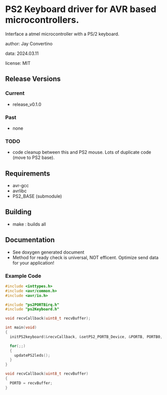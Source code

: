 # PS2 Keyboard driver for AVR based microcontrollers.

Interface a atmel microcontroller with a PS/2 keyboard.

author: Jay Convertino

data: 2024.03.11

license: MIT

## Release Versions
### Current
  - release_v0.1.0

### Past
  - none

### TODO
  - code cleanup between this and PS2 mouse. Lots of duplicate code (move to PS2 base).

## Requirements
  - avr-gcc
  - avrlibc
  - PS2_BASE (submodule)

## Building
  - make : builds all

## Documentation
  - See doxygen generated document
  - Method for ready check is universal, NOT efficent. Optimize send data for your application!

### Example Code
```c
#include <inttypes.h>
#include <avr/common.h>
#include <avr/io.h>

#include "ps2PORTBirq.h"
#include "ps2Keyboard.h"

void recvCallback(uint8_t recvBuffer);

int main(void)
{
  initPS2keyboard(&recvCallback, &setPS2_PORTB_Device, &PORTB, PORTB0, PORTB1);

  for(;;)
  {
    updatePS2leds();
  }
}

void recvCallback(uint8_t recvBuffer)
{
  PORTD = recvBuffer;
}
```
